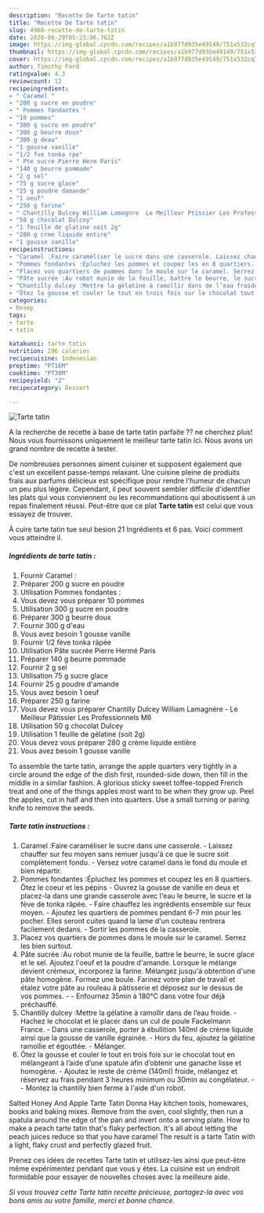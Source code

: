 ```yaml
---
description: "Recette De Tarte tatin"
title: "Recette De Tarte tatin"
slug: 4960-recette-de-tarte-tatin
date: 2020-06-29T05:23:06.762Z
image: https://img-global.cpcdn.com/recipes/a1b977d935e49149/751x532cq70/tarte-tatin-photo-principale-de-la-recette.jpg
thumbnail: https://img-global.cpcdn.com/recipes/a1b977d935e49149/751x532cq70/tarte-tatin-photo-principale-de-la-recette.jpg
cover: https://img-global.cpcdn.com/recipes/a1b977d935e49149/751x532cq70/tarte-tatin-photo-principale-de-la-recette.jpg
author: Timothy Ford
ratingvalue: 4.3
reviewcount: 12
recipeingredient:
- " Caramel "
- "200 g sucre en poudre"
- " Pommes fondantes "
- "10 pommes"
- "300 g sucre en poudre"
- "300 g beurre doux"
- "300 g deau"
- "1 gousse vanille"
- "1/2 fve tonka rpe"
- " Pte sucre Pierre Herm Paris"
- "140 g beurre pommade"
- "2 g sel"
- "75 g sucre glace"
- "25 g poudre damande"
- "1 oeuf"
- "250 g farine"
- " Chantilly Dulcey William Lamagnre  Le Meilleur Ptissier Les Professionnels M6"
- "50 g chocolat Dulcey"
- "1 feuille de glatine soit 2g"
- "280 g crme liquide entire"
- "1 gousse vanille"
recipeinstructions:
- "Caramel :Faire caraméliser le sucre dans une casserole. Laissez chauffer sur feu moyen sans remuer jusqu&#39;à ce que le sucre soit complètement fondu. Versez votre caramel dans le fond du moule et bien répartir."
- "Pommes fondantes :Épluchez les pommes et coupez les en 8 quartiers. Ôtez le coeur et les pépins Ouvrez la gousse de vanille en deux et placez-la dans une grande casserole avec l&#39;eau le beurre, le sucre et la fève de tonka râpée. Faire chauffez les ingrédients ensemble sur feux moyen. Ajoutez les quartiers de pommes pendant 6-7 min pour les pocher. Elles seront cuites quand la lame d&#39;un couteau rentrera facilement dedans. Sortir les pommes de la casserole."
- "Placez vos quartiers de pommes dans le moule sur le caramel. Serrez les bien surtout."
- "Pâte sucrée :Au robot munie de la feuille, battre le beurre, le sucre glace et le sel. Ajoutez l&#39;oeuf et la poudre d&#39;amande. Lorsque le mélange devient crémeux, incorporez la farine. Mélangez jusqu&#39;à obtention d&#39;une pâte homogène. Formez une boule. Farinez votre plan de travail et étalez votre pâte au rouleau à pâtisserie et déposez sur le dessus de vos pommes.  Enfournez 35min à 180°C dans votre four déjà préchauffé."
- "Chantilly dulcey :Mettre la gélatine à ramollir dans de l’eau froide. Hachez le chocolat et le placer dans un cul de poule Fackelmann France. Dans une casserole, porter à ébullition 140ml de crème liquide ainsi que la gousse de vanille égrainée. Hors du feu, ajoutez la gélatine ramollie et égouttée.  Mélanger."
- "Ôtez la gousse et couler le tout en trois fois sur le chocolat tout en mélangeant à l’aide d’une spatule afin d’obtenir une ganache lisse et homogène. Ajoutez le reste de crème (140ml) froide, mélangez et réservez au frais pendant 3 heures minimum ou 30min au congélateur.  Montez la chantilly bien ferme à l&#39;aide d&#39;un robot."
categories:
- Resep
tags:
- tarte
- tatin

katakunci: tarte tatin 
nutrition: 296 calories
recipecuisine: Indonesian
preptime: "PT16M"
cooktime: "PT30M"
recipeyield: "2"
recipecategory: Dessert

---
```



![Tarte tatin](https://img-global.cpcdn.com/recipes/a1b977d935e49149/751x532cq70/tarte-tatin-photo-principale-de-la-recette.jpg)

A la recherche de recette à base de tarte tatin parfaite ?? ne cherchez plus! Nous vous fournissons uniquement le meilleur tarte tatin ici. Nous avons un grand nombre de recette à tester.

De nombreuses personnes aiment cuisiner et supposent également que c'est un excellent passe-temps relaxant. Une cuisine pleine de produits frais aux parfums délicieux est spécifique pour rendre l'humeur de chacun un peu plus légère. Cependant, il peut souvent sembler difficile d'identifier les plats qui vous conviennent ou les recommandations qui aboutissent à un repas finalement réussi. Peut-être que ce plat <strong> Tarte tatin </strong> est celui que vous essayez de trouver.

<!--inarticleads1-->

À cuire tarte tatin tue seul besion 21 Ingrédients et 6 pas. Voici comment vous atteindre il.

##### Ingrédients de tarte tatin :

1. Fournir  Caramel :
1. Préparer 200 g sucre en poudre
1. Utilisation  Pommes fondantes :
1. Vous devez vous préparer 10 pommes
1. Utilisation 300 g sucre en poudre
1. Préparer 300 g beurre doux
1. Fournir 300 g d&#39;eau
1. Vous avez besoin 1 gousse vanille
1. Fournir 1/2 fève tonka râpée
1. Utilisation  Pâte sucrée Pierre Hermé Paris
1. Préparer 140 g beurre pommade
1. Fournir 2 g sel
1. Utilisation 75 g sucre glace
1. Fournir 25 g poudre d&#39;amande
1. Vous avez besoin 1 oeuf
1. Préparer 250 g farine
1. Vous devez vous préparer  Chantilly Dulcey William Lamagnère - Le Meilleur Pâtissier Les Professionnels M6
1. Utilisation 50 g chocolat Dulcey
1. Utilisation 1 feuille de gélatine (soit 2g)
1. Vous devez vous préparer 280 g crème liquide entière
1. Vous avez besoin 1 gousse vanille


To assemble the tarte tatin, arrange the apple quarters very tightly in a circle around the edge of the dish first, rounded-side down, then fill in the middle in a similar fashion. A glorious sticky sweet toffee-topped French treat and one of the things apples most want to be when they grow up. Peel the apples, cut in half and then into quarters. Use a small turning or paring knife to remove the seeds. 

<!--inarticleads2-->

##### Tarte tatin instructions :

1. Caramel :Faire caraméliser le sucre dans une casserole. - Laissez chauffer sur feu moyen sans remuer jusqu&#39;à ce que le sucre soit complètement fondu. - Versez votre caramel dans le fond du moule et bien répartir.
1. Pommes fondantes :Épluchez les pommes et coupez les en 8 quartiers. Ôtez le coeur et les pépins - Ouvrez la gousse de vanille en deux et placez-la dans une grande casserole avec l&#39;eau le beurre, le sucre et la fève de tonka râpée. - Faire chauffez les ingrédients ensemble sur feux moyen. - Ajoutez les quartiers de pommes pendant 6-7 min pour les pocher. Elles seront cuites quand la lame d&#39;un couteau rentrera facilement dedans. - Sortir les pommes de la casserole.
1. Placez vos quartiers de pommes dans le moule sur le caramel. Serrez les bien surtout.
1. Pâte sucrée :Au robot munie de la feuille, battre le beurre, le sucre glace et le sel. Ajoutez l&#39;oeuf et la poudre d&#39;amande. Lorsque le mélange devient crémeux, incorporez la farine. Mélangez jusqu&#39;à obtention d&#39;une pâte homogène. Formez une boule. Farinez votre plan de travail et étalez votre pâte au rouleau à pâtisserie et déposez sur le dessus de vos pommes. -  - Enfournez 35min à 180°C dans votre four déjà préchauffé.
1. Chantilly dulcey :Mettre la gélatine à ramollir dans de l’eau froide. - Hachez le chocolat et le placer dans un cul de poule Fackelmann France. - Dans une casserole, porter à ébullition 140ml de crème liquide ainsi que la gousse de vanille égrainée. - Hors du feu, ajoutez la gélatine ramollie et égouttée.  - Mélanger.
1. Ôtez la gousse et couler le tout en trois fois sur le chocolat tout en mélangeant à l’aide d’une spatule afin d’obtenir une ganache lisse et homogène. - Ajoutez le reste de crème (140ml) froide, mélangez et réservez au frais pendant 3 heures minimum ou 30min au congélateur. -  - Montez la chantilly bien ferme à l&#39;aide d&#39;un robot.


Salted Honey And Apple Tarte Tatin Donna Hay kitchen tools, homewares, books and baking mixes. Remove from the oven, cool slightly, then run a spatula around the edge of the pan and invert onto a serving plate. How to make a peach tarte tatin that&#39;s flaky perfection. It&#39;s all about letting the peach juices reduce so that you have caramel The result is a tarte Tatin with a light, flaky crust and perfectly glazed fruit. 

<!--inarticleads1-->

<p>
Prenez ces idées de recettes Tarte tatin et utilisez-les ainsi que peut-être même expérimentez pendant que vous y êtes. La cuisine est un endroit formidable pour essayer de nouvelles choses avec la meilleure aide.
</p>

<p>
<i>Si vous trouvez cette Tarte tatin recette précieuse, partagez-la avec vos bons amis ou votre famille, merci et bonne chance.</i>
</p>
